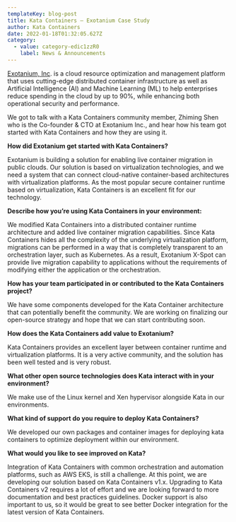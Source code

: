 ```yaml
---
templateKey: blog-post
title: Kata Containers — Exotanium Case Study
author: Kata Containers
date: 2022-01-18T01:32:05.627Z
category:
  - value: category-edic1zzR0
    label: News & Announcements
---
```


[Exotanium, Inc](https://exotanium.io/). is a cloud resource optimization and management platform that uses cutting-edge distributed container infrastructure as well as Artificial Intelligence (AI) and Machine Learning (ML) to help enterprises reduce spending in the cloud by up to 90%, while enhancing both operational security and performance.

We got to talk with a Kata Containers community member, Zhiming Shen who is the Co-founder & CTO at Exotanium Inc., and hear how his team got started with Kata Containers and how they are using it.

**How did Exotanium get started with Kata Containers?**

Exotanium is building a solution for enabling live container migration in public clouds. Our solution is based on virtualization technologies, and we need a system that can connect cloud-native container-based architectures with virtualization platforms. As the most popular secure container runtime based on virtualization, Kata Containers is an excellent fit for our technology.

**Describe how you’re using Kata Containers in your environment:**

We modified Kata Containers into a distributed container runtime architecture and added live container migration capabilities. Since Kata Containers hides all the complexity of the underlying virtualization platform, migrations can be performed in a way that is completely transparent to an orchestration layer, such as Kubernetes. As a result, Exotanium X-Spot can provide live migration capability to applications without the requirements of modifying either the application or the orchestration.

**How has your team participated in or contributed to the Kata Containers project?**

We have some components developed for the Kata Container architecture that can potentially benefit the community. We are working on finalizing our open-source strategy and hope that we can start contributing soon.

**How does the Kata Containers add value to Exotanium?**

Kata Containers provides an excellent layer between container runtime and virtualization platforms. It is a very active community, and the solution has been well tested and is very robust.

**What other open source technologies does Kata interact with in your environment?**

We make use of the Linux kernel and Xen hypervisor alongside Kata in our environments.

**What kind of support do you require to deploy Kata Containers?**

We developed our own packages and container images for deploying kata containers to optimize deployment within our environment.

**What would you like to see improved on Kata?**

Integration of Kata Containers with common orchestration and automation platforms, such as AWS EKS, is still a challenge. At this point, we are developing our solution based on Kata Containers v1.x. Upgrading to Kata Containers v2 requires a lot of effort and we are looking forward to more documentation and best practices guidelines. Docker support is also important to us, so it would be great to see better Docker integration for the latest version of Kata Containers.